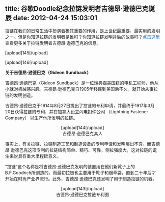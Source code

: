 title: 谷歌Doodle纪念拉链发明者吉德昂·逊德巴克诞辰
date: 2012-04-24 15:03:01
---

<p>
	拉链在我们的日常生活中扮演着极其重要的作用，是上世纪最重要、最实用的发明之一。但是你知道拉链的发明者是谁吗？你知道拉链发明背后的故事吗？<a target="_blank" href="https://www.google.com.hk/search?q=%E5%90%89%E5%BE%B7%E6%98%82%C2%B7%E9%80%8A%E5%BE%B7%E5%B7%B4%E5%85%8B&amp;ct=sundback12-hp&amp;oi=ddle&amp;hl=zh-CN"><span style="color:#3366cc;">点击这里</span></a>查看更多关于拉链发明者吉德昂·逊德巴克的信息。
</p>
<p>
	[upload]145[/upload]
</p>
<p>
	[upload]146[/upload]
</p>
<p>
	<strong>关于吉德昂·逊德巴克（Gideon Sundback）</strong>
	<p>
		吉德昂·逊德巴克（Gideon Sundback）是一位瑞典裔美国籍的电机工程师，他从小就对机械感兴趣。吉德昂·逊德巴克自1905年移民到美国后不久，就开始从事拉链的发明创造。
	</p>
	<p>
		吉德昂·逊德巴克于1914年8月27日提出了拉链的专利申请，并最终于1917年3月20日获得拉链的专利，并在加拿大设立闪电扣件公司 （Lightning Fastener Company） 以生产他所发明的拉链。
	</p>
	<p style="text-align:center;">
		[upload]144[/upload]<br />
吉德昂·逊德巴克其人
	</p>
	<p>
		事实上，有关拉链、拉链制造工艺和制造设备的专利申请和发明层出不穷。而吉德昂·逊德巴克这项专利的拉链结构简单、精巧、可靠，侧拉强度大，这对拉链的诞生来说具有重大里程碑意义。
	</p>
	<p>
		“拉链”这个名称是将吉德昂·逊德巴克发明的装置用在他们新靴子上的B.F.Goodrich所创造的。而最初拉链也主要用于靴子和烟草袋，直到二十年后才开始在时尚产业界流行。此外，吉德昂·逊德巴克还发明了用于制造拉链的机器。
	</p>
	<p style="text-align:center;">
		[upload]143[/upload]<br />
吉德昂·逊德巴克拉链专利图
	</p>
</p>
<p>
	<br />
</p>
<br />